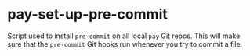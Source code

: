 # pay-set-up-pre-commit
Script used to install `pre-commit` on all local `pay` Git repos.  This will make sure that the `pre-commit` Git hooks run whenever you try to commit a file.
